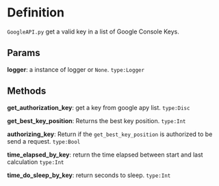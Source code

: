 # Definition

`GoogleAPI.py` get a valid key in a list of Google Console Keys.

## Params

**logger**: a instance of logger or `None`. `type:Logger`


## Methods


**get_authorization_key**: get a key from google apy list. `type:Disc`

**get_best_key_position**: Returns the best key position. `type:Int`

**authorizing_key**: Return if the `get_best_key_position` is authorized to be send a request. `type:Bool`

**time_elapsed_by_key**: return the time elapsed between start and last calculation `type:Int`

**time_do_sleep_by_key**: return seconds to sleep. `type:Int`

